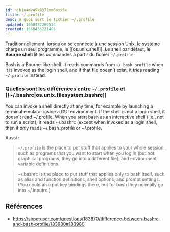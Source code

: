 ```yaml
---
id: hjh1n4mv49k837lmm6oxx5x
title: ~/.profile
desc: À quoi sert le fichier ~/.profile
updated: 1668437269524
created: 1668436221485
---
```


Traditionnellement, lorsqu’on se connecte à une session Unix, le système charge un seul programme, le [[os.unix.shell]]. Le shell par défaut, le **Bourne shell** lit les commandes à partir du fichier `~/.profile`

Bash is a Bourne-like shell. It reads commands from `~/.bash_profile` when it is invoked as the login shell, and if that file doesn't exist, it tries reading `~/.profile` instead.


### Quelles sont les différences entre `~/.profile` et [[~/.bashrc|os.unix.filesystem.bashrc]]

You can invoke a shell directly at any time, for example by launching a terminal emulator inside a GUI environment. If the shell is not a login shell, it doesn't read ~/.profile. When you start bash as an interactive shell (i.e., not to run a script), it reads ~/.bashrc (except when invoked as a login shell, then it only reads ~/.bash_profile or ~/.profile.

Aussi :

> `~/.profile` is the place to put stuff that applies to your whole session, such as programs that you want to start when you log in (but not graphical programs, they go into a different file), and environment variable definitions.

> ~/.bashrc is the place to put stuff that applies only to bash itself, such as alias and function definitions, shell options, and prompt settings. (You could also put key bindings there, but for bash they normally go into ~/.inputrc.)

## Références

- https://superuser.com/questions/183870/difference-between-bashrc-and-bash-profile/183980#183980